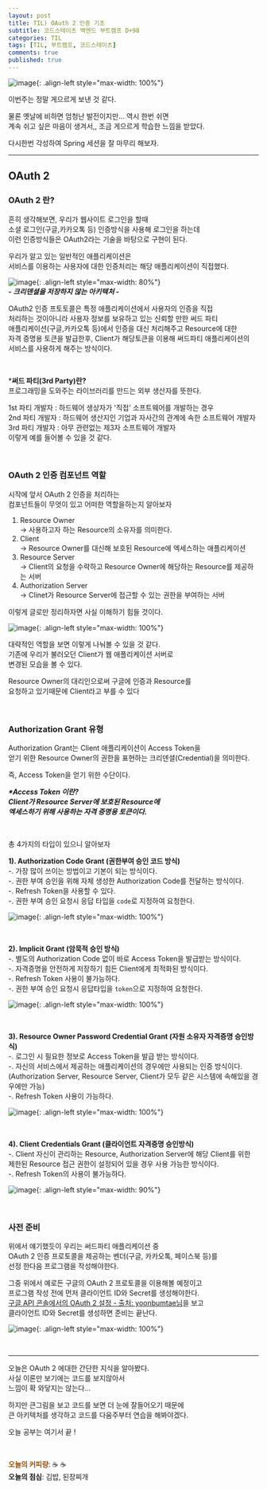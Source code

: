 ```yaml
---
layout: post
title: TIL) OAuth 2 인증 기초
subtitle: 코드스테이츠 백엔드 부트캠프 D+98
categories: TIL
tags: [TIL, 부트캠프, 코드스테이츠]
comments: true
published: true
---
```


![image](https://user-images.githubusercontent.com/95069395/210178288-feac17ce-ee16-4ca1-bd05-460834f49a1f.gif){: .align-left style="max-width: 100%"}

이번주는 정말 게으르게 보낸 것 같다.  

물론 옛날에 비하면 엄청난 발전이지만... 역시 한번 쉬면  
계속 쉬고 싶은 마음이 생겨서,, 조금 게으르게 학습한 느낌을 받았다.  

다시한번 각성하여 Spring 세션을 잘 마무리 해보자.

---  


## OAuth 2  

### OAuth 2 란?  

흔히 생각해보면, 우리가 웹사이트 로그인을 할때  
소셜 로그인(구글,카카오톡 등) 인증방식을 사용해 로그인을 하는데  
이런 인증방식들은 OAuth2라는 기술을 바탕으로 구현이 된다.  

우리가 알고 있는 일반적인 애플리케이션은  
서비스를 이용하는 사용자에 대한 인증처리는 해당 애플리케이션이 직접했다.  

![image](https://user-images.githubusercontent.com/95069395/210178290-d960e0bb-00fb-47e5-9c6d-86e8f7431342.png){: .align-left style="max-width: 80%"}  
**_- 크리덴셜을 저장하지 않는 아키텍처 -_**


OAuth2 인증 프토토콜은 특정 애플리케이션에서 사용자의 인증을 직접  
처리하는 것이아니라 사용자 정보를 보유하고 있는 신뢰할 만한 써드 파티  
애플리케이션(구글,카카오톡 등)에서 인증을 대신 처리해주고 Resource에 대한  
자격 증명용 토큰을 발급한후, Client가 해당토큰을 이용해 써드파티 애플리케이션의  
서비스를 사용하게 해주는 방식이다.


<br/>

***써드 파티(3rd Party)란?**  
프로그래밍을 도와주는 라이브러리를 만드는 외부 생산자를 뜻한다.  

1st 파티 개발자 : 하드웨어 생상자가 '직접' 소프트웨어를 개발하는 경우  
2nd 파티 개발자 : 하드웨어 생산지인 기업과 자사간의 관계에 속한 소프트웨어 개발자  
3rd 파티 개발자 : 아무 관련없는 제3자 소프트웨어 개발자  
이렇게 예를 들어볼 수 있을 것 같다.


<br/>

### OAuth 2 인증 컴포넌트 역할  

시작에 앞서 OAuth 2 인증을 처리하는   
컴포넌트들이 무엇이 있고 어떠한 역할을하는지 알아보자  

1. Resource Owner  
-> 사용하고자 하는 Resource의 소유자를 의미한다.
2. Client  
-> Resource Owner를 대신해 보호된 Resource에 엑세스하는 애플리케이션
3. Resource Server  
-> Client의 요청을 수락하고 Resource Owner에 해당하는 Resource를 제공하는 서버  
4. Authorization Server  
-> Clinet가 Resource Server에 접근할 수 있는 권한을 부여하는 서버  

이렇게 글로만 정리하자면 사실 이해하기 힘들 것이다.  

![image](https://user-images.githubusercontent.com/95069395/210178291-98671e7c-bdc7-4fe4-81a3-94ea49653b26.png){: .align-left style="max-width: 100%"}

대략적인 역할을 보면 이렇게 나눠볼 수 있을 것 같다.  
기존에 우리가 불러오던 Client가 웹 애플리케이션 서버로  
변경된 모습을 볼 수 있다.  

Resource Owner의 대리인으로써 구글에 인증과 Resource를  
요청하고 있기때문에 Client라고 부를 수 있다


<br/>

### Authorization Grant 유형  
Authorization Grant는 Client 애플리케이션이 Access Token을  
얻기 위한 Resource Owner의 권한을 표현하는 크리덴셜(Credential)을 의미한다.

즉, Access Token을 얻기 위한 수단이다.

**_*Access Token 이란?  
Client가 Resource Server에 보호된 Resource에  
엑세스하기 위해 사용하는 자격 증명용 토큰이다._**

<br/>  

총 4가지의 타입이 있으니 알아보자


**1). Authorization Code Grant (권한부여 승인 코드 방식)**   
-. 가장 많이 쓰이는 방법이고 기본이 되는 방식이다.  
-. 권한 부여 승인을 위해 자체 생성한 Authorization Code를 전달하는 방식이다.  
-. Refresh Token을 사용할 수 있다.  
-. 권한 부여 승인 요청시 응답 타입을 `code`로 지정하여 요청한다.

![image](https://user-images.githubusercontent.com/95069395/210178293-464fa001-973f-4343-8951-6ceb92f6c73b.png){: .align-left style="max-width: 100%"}

<br/>

**2). Implicit Grant (암묵적 승인 방식)**  
-. 별도의 Authorization Code 없이 바로 Access Token을 발급받는 방식이다.  
-. 자격증명을 안전하게 저장하기 힘든 Client에게 최적화된 방식이다.  
-. Refresh Token 사용이 불가능하다.  
-. 권한 부여 승인 요청시 응답타입을 `token`으로 지정하여 요청한다.

![image](https://user-images.githubusercontent.com/95069395/210178294-e5cdd6a7-cfa2-46b2-a3fc-82503a55a243.png){: .align-left style="max-width: 100%"}

<br/>

**3). Resource Owner Password Credential Grant (자원 소유자 자격증명 승인방식)**  
-. 로그인 시 필요한 정보로 Access Token을 발급 받는 방식이다.  
-. 자신의 서비스에서 제공하는 애플리케이션의 경우에만 사용되는 인증 방식이다.  
(Authorization Server, Resource Server, Client가 모두 같은 시스템에 속해있을 경우에만 가능)  
-. Refresh Token 사용이 가능하다.  

![image](https://user-images.githubusercontent.com/95069395/210178295-7360cce6-40c2-4035-9150-ff3fd8af9813.png){: .align-left style="max-width: 100%"}

<br/>

**4). Client Credentials Grant (클라이언트 자격증명 승인방식)**  
-. Client 자신이 관리하는 Resource, Authorization Server에 해당 Client를 위한  
제한된 Resource 접근 권한이 설정되어 있을 경우 사용 가능한 방식이다.  
-. Refresh Token의 사용이 불가능하다.

![image](https://user-images.githubusercontent.com/95069395/210178296-66d52f46-2a7e-44fe-b766-c8e9f2014f7d.png){: .align-left style="max-width: 90%"}

<br/>


### 사전 준비  
위에서 얘기했듯이 우리는 써드파티 애플리케이션 중  
OAuth 2 인증 프로토콜을 제공하는 벤더(구글, 카카오톡, 페이스북 등)를  
선정 한다음 프로그램을 작성해야한다.  

그중 위에서 예로든 구글의 OAuth 2 프로토콜을 이용해볼 예정이고  
프로그램 작성 전에 먼저 클라이언트 ID와 Secret를 생성해야한다.  
[구글 API 콘솔에서의 OAuth 2 설정 - 출처: yoonbumtae님]을 보고  
클라이언트 ID와 Secret를 생성하면 준비는 끝난다.

![image](https://user-images.githubusercontent.com/95069395/210178298-8be5f3e5-1dec-460e-98c7-bf2bf92f9adc.png){: .align-left style="max-width: 100%"}

<br/>


[구글 API 콘솔에서의 OAuth 2 설정 - 출처: yoonbumtae님]:http://yoonbumtae.com/?p=2631

---

오늘은 OAuth 2 에대한 간단한 지식을 알아봤다.  
사실 이론만 보기에는 코드를 보지않아서  
느낌이 확 와닿지는 않는다...  

하지만 큰그림을 보고 코드를 보면 더 눈에 잘들어오기 때문에  
큰 아키텍처를 생각하고 코드를 다움주부터 연습을 해봐야겠다.  

오늘 공부는 여기서 끝 !


<br/>  

<span style="color:#994C00">**오늘의 커피량**</span>: ☕️ ☕️  
**오늘의 점심**: 김밥, 된장찌개